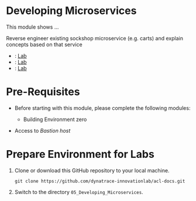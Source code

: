 # Developing Microservices 

This module shows ...

Reverse engineer existing sockshop microservice (e.g. carts) and explain concepts based on that service

* : [Lab](./01_Deep_Dive_into_Carts_Service)
* : [Lab](./02_Deploy_Microservice_to_Dev)
* : [Lab](./03_Deploy_Microservice_to_Staging)

# Pre-Requisites

* Before starting with this module, please complete the following modules:
    * Building Environment zero

* Access to *Bastion host*

# Prepare Environment for Labs

1. Clone or download this GitHub repository to your local machine.
    ```
    git clone https://github.com/dynatrace-innovationlab/acl-docs.git
    ```

1. Switch to the directory `05_Developing_Microservices`.